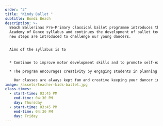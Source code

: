 ```yaml
---
order: "3"
title: "Kindy Ballet "
subtitle: Bondi Beach
description: >-
  Beach Ballerinas Pre-Primary classical ballet programme introduces the Royal
  Academy of Dance syllabus and continues the development of ballet technique as
  new steps are introduced to challenge our young dancers.  


  Aims of the syllabus is to


  * Continue to improve motor development skills and to promote self-expression through movement. Self esteem and self-confidence are also developed in an environment that enables children to become independent and co-operative learners. 

  * The program encourages creativity by engaging students in planning exercises set to musical pieces and to express emotion through story telling. 

    Our classes are always kept fun and creative keeping your dancer in love with ballet.
image: /assets/teacher-kids-ballet.jpg
class-times:
  - start-time: 03:45 PM
    end-time: 04:30 PM
    day: Thursday
  - start-time: 03:45 PM
    end-time: 04:30 PM
    day: Friday
---
```

